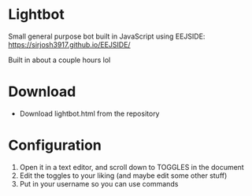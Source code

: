 # Lightbot
Small general purpose bot built in JavaScript using EEJSIDE: https://sirjosh3917.github.io/EEJSIDE/

Built in about a couple hours lol

# Download
- Download lightbot.html from the repository

# Configuration
1. Open it in a text editor, and scroll down to TOGGLES in the document
2. Edit the toggles to your liking (and maybe edit some other stuff)
3. Put in your username so you can use commands


